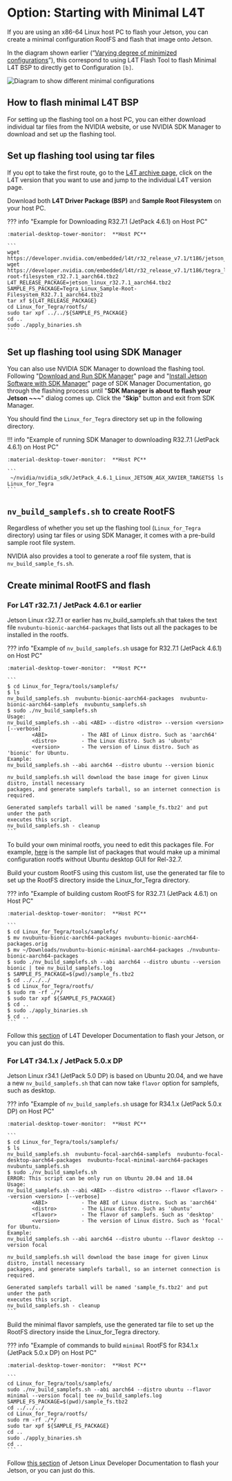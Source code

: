 # Option: Starting with Minimal L4T

If you are using an x86-64 Linux host PC to flash your Jetson, you can create a minimal configuration RootFS and flash that image onto Jetson.

In the diagram shown earlier (“[Varying degree of minimized configurations](./overview_minimizing_steps.md#varying-degree-of-minimized-configurations)”), this correspond to using L4T Flash Tool to flash Minimal L4T BSP to directly get to Configuration `[b]`.

<img src="https://docs.google.com/drawings/d/e/2PACX-1vQSLro30qGYa6ZJj-yHZC7Qj0G3Ti60tVlDyf7odtnF4IlYANN3e9tIdexgYdLDxbqRaJ96PYq_oq00/pub?w=1481&amp;h=684" alt="Diagram to show different minimal configurations">

## How to flash minimal L4T BSP

For setting up the flashing tool on a host PC, you can either download individual tar files from the NVIDIA website, or use NVIDIA SDK Manager to download and set up the flashing tool.

## Set up flashing tool using tar files

If you opt to take the first route, go to the [L4T archive page](https://developer.nvidia.com/embedded/jetson-linux-archive), click on the L4T version that you want to use and jump to the individual L4T version page. 

Download both **L4T Driver Package (BSP)** and **Sample Root Filesystem** on your host PC.

??? info "Example for Downloading R32.7.1 (JetPack 4.6.1) on Host PC"

    :material-desktop-tower-monitor:  **Host PC**

    ```
    wget https://developer.nvidia.com/embedded/l4t/r32_release_v7.1/t186/jetson_linux_r32.7.1_aarch64.tbz2
    wget https://developer.nvidia.com/embedded/l4t/r32_release_v7.1/t186/tegra_linux_sample-root-filesystem_r32.7.1_aarch64.tbz2
    L4T_RELEASE_PACKAGE=jetson_linux_r32.7.1_aarch64.tbz2
    SAMPLE_FS_PACKAGE=Tegra_Linux_Sample-Root-Filesystem_R32.7.1_aarch64.tbz2
    tar xf ${L4T_RELEASE_PACKAGE}
    cd Linux_for_Tegra/rootfs/
    sudo tar xpf ../../${SAMPLE_FS_PACKAGE}
    cd ..
    sudo ./apply_binaries.sh
    ```

## Set up flashing tool using SDK Manager

You can also use NVIDIA SDK Manager to download the flashing tool.
Following "[Download and Run SDK Manager](https://docs.nvidia.com/sdk-manager/download-run-sdkm/index.html#download-run)" page and "[Install Jetson Software with SDK Manager](https://docs.nvidia.com/sdk-manager/install-with-sdkm-jetson/index.html#install-with-sdkm-jetson)" page of SDK Manager Documentation, go through the flashing process until "**SDK Manager is about to flash your Jetson ~~~**" dialog comes up. Click the "**Skip**" button and exit from SDK Manager.

You should find the `Linux_for_Tegra` directory set up in the following directory.

!!! info "Example of running SDK Manager to downloading R32.7.1 (JetPack 4.6.1) on Host PC"

    :material-desktop-tower-monitor:  **Host PC**

    ```
     ~/nvidia/nvidia_sdk/JetPack_4.6.1_Linux_JETSON_AGX_XAVIER_TARGETS$ ls
    Linux_for_Tegra
    ```

## `nv_build_samplefs.sh` to create RootFS

Regardless of whether you set up the flashing tool (`Linux_for_Tegra` directory) using tar files or using SDK Manager, it comes with a pre-build sample root file system.

NVIDIA also provides a tool to generate a roof file system, that is `nv_build_sample_fs.sh`.

## Create minimal RootFS and flash 

### For L4T r32.7.1 / JetPack 4.6.1 or earlier

Jetson Linux r32.7.1 or earlier has nv_build_samplefs.sh that takes the text file `nvubuntu-bionic-aarch64-packages` that lists out all the packages to be installed in the rootfs. 

??? info "Example of `nv_build_samplefs.sh` usage for R32.7.1 (JetPack 4.6.1) on Host PC"

    :material-desktop-tower-monitor:  **Host PC**

    ```
    $ cd Linux_for_Tegra/tools/samplefs/
    $ ls
    nv_build_samplefs.sh  nvubuntu-bionic-aarch64-packages  nvubuntu-bionic-aarch64-samplefs  nvubuntu_samplefs.sh
    $ sudo ./nv_build_samplefs.sh 
    Usage:
    nv_build_samplefs.sh --abi <ABI> --distro <distro> --version <version> [--verbose]
            <ABI>           - The ABI of Linux distro. Such as 'aarch64'
            <distro>        - The Linux distro. Such as 'ubuntu'
            <version>       - The version of Linux distro. Such as 'bionic' for Ubuntu.
    Example:
    nv_build_samplefs.sh --abi aarch64 --distro ubuntu --version bionic

    nv_build_samplefs.sh will download the base image for given Linux distro, install necessary
    packages, and generate samplefs tarball, so an internet connection is required.

    Generated samplefs tarball will be named 'sample_fs.tbz2' and put under the path
    executes this script.
    nv_build_samplefs.sh - cleanup
    ```

To build your own minimal rootfs, you need to edit this packages file. For example, [here](https://github.com/NVIDIA-AI-IOT/jetson-min-disk/blob/main/assets/nvubuntu-bionic-minimal-aarch64-packages) is the sample list of packages that would make up a minimal configuration rootfs without Ubuntu desktop GUI for Rel-32.7.

Build your custom RootFS using this custom list, use the generated tar file to set up the RootFS directory inside the Linux_for_Tegra directory.

??? info "Example of building custom RootFS for R32.7.1 (JetPack 4.6.1) on Host PC"

    :material-desktop-tower-monitor:  **Host PC**

    ```
    $ cd Linux_for_Tegra/tools/samplefs/
    $ mv nvubuntu-bionic-aarch64-packages nvubuntu-bionic-aarch64-packages.orig
    $ mv ~/Downloads/nvubuntu-bionic-minimal-aarch64-packages ./nvubuntu-bionic-aarch64-packages
    $ sudo ./nv_build_samplefs.sh --abi aarch64 --distro ubuntu --version bionic | tee nv_build_samplefs.log
    $ SAMPLE_FS_PACKAGE=$(pwd)/sample_fs.tbz2
    $ cd ../../../
    $ cd Linux_for_Tegra/rootfs/
    $ sudo rm -rf ./*/
    $ sudo tar xpf ${SAMPLE_FS_PACKAGE}
    $ cd ..
    $ sudo ./apply_binaries.sh
    $ cd ..
    ```

Follow this [section](https://docs.nvidia.com/jetson/archives/l4t-archived/l4t-3271/index.html#page/Tegra%20Linux%20Driver%20Package%20Development%20Guide/flashing.html) of L4T Developer Documentation to flash your Jetson, or you can just do this.

### For L4T r34.1.x / JetPack 5.0.x DP

Jetson Linux r34.1 (JetPack 5.0 DP) is based on Ubuntu 20.04, and we have a new `nv_build_samplefs.sh` that can now take `flavor` option for samplefs, such as desktop.

??? info "Example of `nv_build_samplefs.sh` usage for R34.1.x (JetPack 5.0.x DP) on Host PC"

    :material-desktop-tower-monitor:  **Host PC**

    ```
    $ cd Linux_for_Tegra/tools/samplefs/
    $ ls
    nv_build_samplefs.sh  nvubuntu-focal-aarch64-samplefs  nvubuntu-focal-desktop-aarch64-packages  nvubuntu-focal-minimal-aarch64-packages  nvubuntu_samplefs.sh
    $ sudo ./nv_build_samplefs.sh 
    ERROR: This script can be only run on Ubuntu 20.04 and 18.04
    Usage:
    nv_build_samplefs.sh --abi <ABI> --distro <distro> --flavor <flavor> --version <version> [--verbose]
            <ABI>           - The ABI of Linux distro. Such as 'aarch64'
            <distro>        - The Linux distro. Such as 'ubuntu'
            <flavor>        - The flavor of samplefs. Such as 'desktop'
            <version>       - The version of Linux distro. Such as 'focal' for Ubuntu.
    Example:
    nv_build_samplefs.sh --abi aarch64 --distro ubuntu --flavor desktop --version focal

    nv_build_samplefs.sh will download the base image for given Linux distro, install necessary
    packages, and generate samplefs tarball, so an internet connection is required.

    Generated samplefs tarball will be named 'sample_fs.tbz2' and put under the path
    executes this script.
    nv_build_samplefs.sh - cleanup
    ```

Build the minimal flavor samplefs, use the generated tar file to set up the RootFS directory inside the Linux_for_Tegra directory.

??? info "Example of commands to build `minimal` RootFS for R34.1.x (JetPack 5.0.x DP) on Host PC"

    :material-desktop-tower-monitor:  **Host PC**

    ```
    cd Linux_for_Tegra/tools/samplefs/
    sudo ./nv_build_samplefs.sh --abi aarch64 --distro ubuntu --flavor minimal --version focal| tee nv_build_samplefs.log
    SAMPLE_FS_PACKAGE=$(pwd)/sample_fs.tbz2
    cd ../../../
    cd Linux_for_Tegra/rootfs/
    sudo rm -rf ./*/
    sudo tar xpf ${SAMPLE_FS_PACKAGE}
    cd ..
    sudo ./apply_binaries.sh
    cd ..
    ```

Follow [this section](https://docs.nvidia.com/jetson/archives/r34.1/DeveloperGuide/text/SD/FlashingSupport.html?highlight=flash%20sh#basic-flashing-script-usage) of Jetson Linux Developer Documentation to flash your Jetson, or you can just do this.